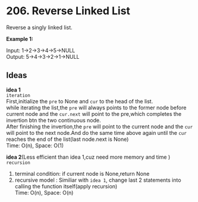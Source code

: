 # 206. Reverse Linked List
Reverse a singly linked list.

**Example 1:**  

Input: 1->2->3->4->5->NULL  
Output: 5->4->3->2->1->NULL

## Ideas  
**idea 1**   
`iteration`  
First,initialize the `pre` to None and `cur` to the head of the list.  
while iterating the list,the `pre` will always points to the former node before current node and the `cur.next` will point to the pre,which completes the invertion btn the two continuous node.  
After finishing the invertion,the `pre` will point to the current node and the `cur` will point to the next node.And do the same time above again until the `cur` reaches the end of the list(last node.next is None)  
Time: O(n), Space: O(1)      

**idea 2**(Less efficient than idea 1,cuz need more memory and time )   
`recursion`  
1. terminal condition: if current node is None,return None
2. recursive model : Similiar with `idea 1`, change last 2 statements into calling the function itself(apply recursion)  
Time: O(n), Space: O(n) 
